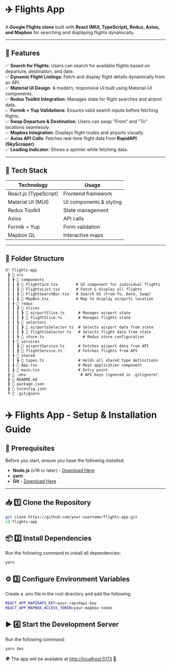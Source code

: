 # ✈️ Flights App  

A **Google Flights clone** built with **React (MUI, TypeScript), Redux, Axios, and Mapbox** for searching and displaying flights dynamically.

---

## 📌 Features  
✅ **Search for Flights**: Users can search for available flights based on departure, destination, and date.  
✅ **Dynamic Flight Listings**: Fetch and display flight details dynamically from an API.  
✅ **Material UI Design**: A modern, responsive UI built using Material-UI components.  
✅ **Redux Toolkit Integration**: Manages state for flight searches and airport data.  
✅ **Formik + Yup Validations**: Ensures valid search inputs before fetching flights.  
✅ **Swap Departure & Destination**: Users can swap "From" and "To" locations seamlessly.  
✅ **Mapbox Integration**: Displays flight routes and airports visually.  
✅ **Axios API Calls**: Fetches real-time flight data from **RapidAPI (SkyScraper)**.  
✅ **Loading Indicator**: Shows a spinner while fetching data.  

---

## 🚀 Tech Stack  
| **Technology**  | **Usage** |  
|---------------|----------|  
| React.js (TypeScript) | Frontend framework |  
| Material UI (MUI) | UI components & styling |  
| Redux Toolkit | State management |  
| Axios | API calls |  
| Formik + Yup | Form validation |  
| Mapbox GL | Interactive maps |  

---

## 📂 Folder Structure  

```md
📦 flights-app
 ┣ 📂 src
 ┃ ┣ 📂 components
 ┃ ┃ ┣ 📜 FlightCard.tsx        # UI component for individual flights
 ┃ ┃ ┣ 📜 FlightsList.tsx       # Fetch & display all flights
 ┃ ┃ ┣ 📜 FlightSearchBar.tsx   # Search UI (From-To, Date, Swap)
 ┃ ┃ ┣ 📜 MapBox.tsx            # Map to display airports location
 ┃ ┣ 📂 redux
 ┃ ┃ ┣ 📂 slices
 ┃ ┃ ┃ ┣ 📜 airportSlice.ts      # Manages airport state
 ┃ ┃ ┃ ┣ 📜 flightSlice.ts       # Manages flights state
 ┃ ┃ ┣ 📂 selectors
 ┃ ┃ ┃ ┣ 📜 airportsSelector.ts  # Selects airport data from state
 ┃ ┃ ┃ ┣ 📜 flightsSelector.ts   # Selects flight data from state
 ┃ ┃ ┣ 📜 store.ts                 # Redux store configuration
 ┃ ┣ 📂 services
 ┃ ┃ ┣ 📜 airportService.ts      # Fetches airport data from API
 ┃ ┃ ┣ 📜 flightService.ts       # Fetches flights from API
 ┃ ┣ 📂 shared
 ┃ ┃ ┣ 📜 types.ts               # Holds all shared type definitions
 ┃ ┣ 📜 App.tsx                  # Main application component
 ┃ ┣ 📜 main.tsx                 # Entry point
 ┣ 📜 .env                        # API keys (ignored in .gitignore)
 ┣ 📜 README.md
 ┣ 📜 package.json
 ┣ 📜 tsconfig.json
 ┗ 📜 .gitignore
```

# ✈️ Flights App - Setup & Installation Guide

## 📌 Prerequisites  
Before you start, ensure you have the following installed:  
- **Node.js** (v16 or later) - [Download Here](https://nodejs.org/)  
- **yarn**
- **Git** - [Download Here](https://git-scm.com/)  

---

## 📥 1️⃣ Clone the Repository  
```sh
git clone https://github.com/your-username/flights-app.git
cd flights-app
```

## 📦 2️⃣ Install Dependencies
Run the following command to install all dependencies:
```sh
yarn
```

## ⚙️ 3️⃣ Configure Environment Variables
Create a .env file in the root directory and add the following:
```sh
REACT_APP_RAPIDAPI_KEY=your-rapidapi-key
REACT_APP_MAPBOX_ACCESS_TOKEN=your-mapbox-token
```

## ▶️ 4️⃣ Start the Development Server
Run the following command:
```sh
yarn dev
```
🌍 The app will be available at [http://localhost:5173](http://localhost:5173/) 🚀.
